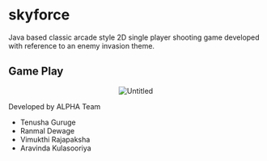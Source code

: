 # skyforce

Java based classic arcade style 2D single player shooting game developed with reference to an enemy invasion theme.

## Game Play

<div align="center"><img src="https://i.ibb.co/nwJjw21/Untitled.jpg" alt="Untitled" border="0"></div>

Developed by ALPHA Team
* Tenusha Guruge
* Ranmal Dewage
* Vimukthi Rajapaksha
* Aravinda Kulasooriya
